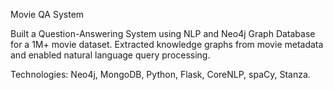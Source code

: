 Movie QA System

Built a Question-Answering System using NLP and Neo4j Graph Database for a 1M+ movie dataset.
Extracted knowledge graphs from movie metadata and enabled natural language query processing.

Technologies: Neo4j, MongoDB, Python, Flask, CoreNLP, spaCy, Stanza.
